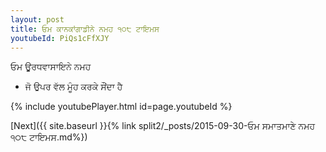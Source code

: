 ```yaml
---
layout: post
title: ਓਮ ਕਾਨਕਾਂਗਾਡੀਨੇ ਨਮਹ ੧੦੮ ਟਾਇਮਸ
youtubeId: PiQs1cFfXJY
---
```

 
 
 ਓਮ ਊਰਧਵਾਸਾਇਨੇ ਨਮਹ  
 
 -  ਜੋ ਉਪਰ ਵੱਲ ਮੂੰਹ ਕਰਕੇ ਸੌਂਦਾ ਹੈ 
 
  
 
  
 
 
 
 
 
 


{% include youtubePlayer.html id=page.youtubeId %}
 
[Next]({{ site.baseurl }}{% link  split2/_posts/2015-09-30-ਓਮ ਸਮਾਤਮਾਣੇ ਨਮਹ ੧੦੮ ਟਾਇਮਸ.md%})
 
